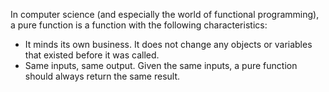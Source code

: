 In computer science (and especially the world of functional programming), a pure function is a function with the following characteristics:

- It minds its own business. It does not change any objects or variables that existed before it was called.
- Same inputs, same output. Given the same inputs, a pure function should always return the same result.